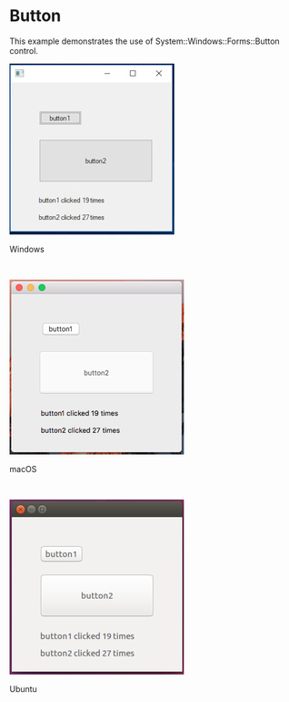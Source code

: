 # Button
This example demonstrates the use of System::Windows::Forms::Button control.
<BR>

![GitHub Logo](../../../Documentations/Images/Examples/Forms/ButtonW.png)
<p align="left">Windows</p>
<BR>

![GitHub Logo](../../../Documentations/Images/Examples/Forms/ButtonM.png)
<p align="left">macOS</p>
<BR>

![GitHub Logo](../../../Documentations/Images/Examples/Forms/ButtonU.png)
<p align="left">Ubuntu</p>
<BR>
